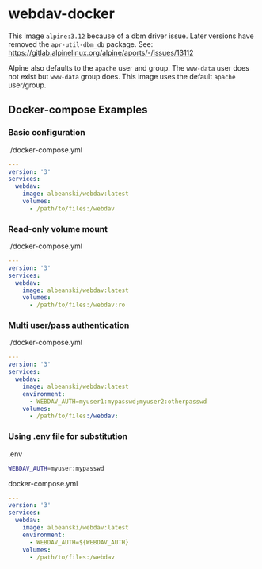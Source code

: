 # webdav-docker
This image `alpine:3.12` because of a dbm driver issue. Later versions have removed the
`apr-util-dbm_db` package. See: https://gitlab.alpinelinux.org/alpine/aports/-/issues/13112


Alpine also defaults to the `apache` user and group. The `www-data` user does not exist but
`www-data` group does. This image uses the default `apache` user/group.


## Docker-compose Examples
### Basic configuration
./docker-compose.yml
```yaml
---
version: '3'
services:
  webdav:
    image: albeanski/webdav:latest
    volumes:
      - /path/to/files:/webdav
```

### Read-only volume mount
./docker-compose.yml
```yaml
---
version: '3'
services:
  webdav:
    image: albeanski/webdav:latest
    volumes:
      - /path/to/files:/webdav:ro
```

### Multi user/pass authentication
./docker-compose.yml
```yaml
---
version: '3' 
services:
  webdav:
    image: albeanski/webdav:latest
    environment:
      - WEBDAV_AUTH=myuser1:mypasswd;myuser2:otherpasswd
    volumes:
      - /path/to/files:/webdav:
```

### Using .env file for substitution

.env 
```bash
WEBDAV_AUTH=myuser:mypasswd
```

docker-compose.yml
```yaml
---
version: '3'
services:
  webdav:
    image: albeanski/webdav:latest
    environment:
      - WEBDAV_AUTH=${WEBDAV_AUTH}
    volumes:
      - /path/to/files:/webdav
```
